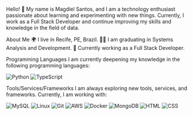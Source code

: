 Hello! 👋
My name is Magdiel Santos, and I am a technology enthusiast passionate about learning and experimenting with new things. Currently, I work as a Full Stack Developer and continue improving my skills and knowledge in the field of data.

About Me
🌍 I live in Recife, PE, Brazil.
👨‍💻 I am graduating in Systems Analysis and Development.
💼 Currently working as a Full Stack Developer.

Programming Languages
I am currently deepening my knowledge in the following programming languages:

![Python](https://img.shields.io/badge/python-3670A0?style=for-the-badge&logo=python&logoColor=ffdd54) 
![TypeScript](https://img.shields.io/badge/TypeScript-007ACC?style=for-the-badge&logo=typescript&logoColor=white)          

Tools/Services/Frameworks
I am always exploring new tools, services, and frameworks. Currently, I am working with:


![MySQL](https://img.shields.io/badge/mysql-%2300f.svg?style=for-the-badge&logo=mysql&logoColor=white) 
![Linux](https://img.shields.io/badge/Linux-FCC624?style=for-the-badge&logo=linux&logoColor=black)
![Git](https://img.shields.io/badge/git-%23F05033.svg?style=for-the-badge&logo=git&logoColor=white) 
![AWS](https://img.shields.io/badge/AWS-%23FF9900.svg?style=for-the-badge&logo=amazon-aws&logoColor=white) 
![Docker](https://img.shields.io/badge/docker-%230db7ed.svg?style=for-the-badge&logo=docker&logoColor=white)
![MongoDB](https://img.shields.io/badge/MongoDB-4EA94B?style=for-the-badge&logo=mongodb&logoColor=white)
![HTML](https://img.shields.io/badge/HTML5-E34F26?style=for-the-badge&logo=html5&logoColor=white)
![CSS](https://img.shields.io/badge/CSS3-1572B6?style=for-the-badge&logo=css3&logoColor=white)








